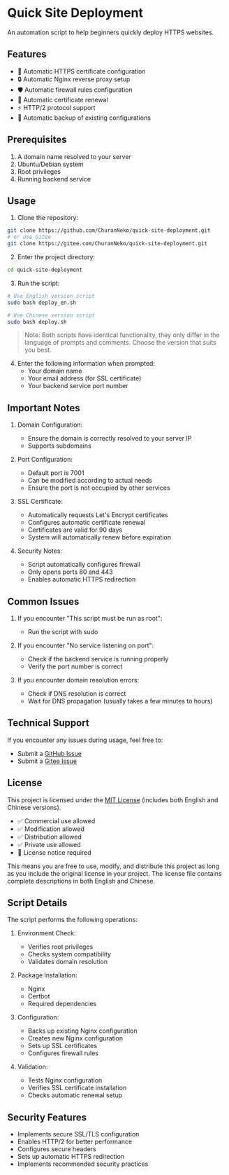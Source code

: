 # Quick Site Deployment

An automation script to help beginners quickly deploy HTTPS websites.

## Features

- 🚀 Automatic HTTPS certificate configuration
- 🔒 Automatic Nginx reverse proxy setup
- 🛡️ Automatic firewall rules configuration
- 📝 Automatic certificate renewal
- ⚡ HTTP/2 protocol support
- 🔄 Automatic backup of existing configurations

## Prerequisites

1. A domain name resolved to your server
2. Ubuntu/Debian system
3. Root privileges
4. Running backend service

## Usage

1. Clone the repository:
```bash
git clone https://github.com/ChuranNeko/quick-site-deployment.git
# or use Gitee
git clone https://gitee.com/ChuranNeko/quick-site-deployment.git
```

2. Enter the project directory:
```bash
cd quick-site-deployment
```

3. Run the script:
```bash
# Use English version script
sudo bash deploy_en.sh

# Use Chinese version script
sudo bash deploy.sh
```

> Note: Both scripts have identical functionality, they only differ in the language of prompts and comments. Choose the version that suits you best.

4. Enter the following information when prompted:
   - Your domain name
   - Your email address (for SSL certificate)
   - Your backend service port number

## Important Notes

1. Domain Configuration:
   - Ensure the domain is correctly resolved to your server IP
   - Supports subdomains

2. Port Configuration:
   - Default port is 7001
   - Can be modified according to actual needs
   - Ensure the port is not occupied by other services

3. SSL Certificate:
   - Automatically requests Let's Encrypt certificates
   - Configures automatic certificate renewal
   - Certificates are valid for 90 days
   - System will automatically renew before expiration

4. Security Notes:
   - Script automatically configures firewall
   - Only opens ports 80 and 443
   - Enables automatic HTTPS redirection

## Common Issues

1. If you encounter "This script must be run as root":
   - Run the script with sudo

2. If you encounter "No service listening on port":
   - Check if the backend service is running properly
   - Verify the port number is correct

3. If you encounter domain resolution errors:
   - Check if DNS resolution is correct
   - Wait for DNS propagation (usually takes a few minutes to hours)

## Technical Support

If you encounter any issues during usage, feel free to:
- Submit a [GitHub Issue](https://github.com/ChuranNeko/quick-site-deployment/issues)
- Submit a [Gitee Issue](https://gitee.com/ChuranNeko/quick-site-deployment/issues)

## License

This project is licensed under the [MIT License](../LICENSE) (includes both English and Chinese versions).

- ✅ Commercial use allowed
- ✅ Modification allowed
- ✅ Distribution allowed
- ✅ Private use allowed
- 📝 License notice required

This means you are free to use, modify, and distribute this project as long as you include the original license in your project. The license file contains complete descriptions in both English and Chinese.

## Script Details

The script performs the following operations:

1. Environment Check:
   - Verifies root privileges
   - Checks system compatibility
   - Validates domain resolution

2. Package Installation:
   - Nginx
   - Certbot
   - Required dependencies

3. Configuration:
   - Backs up existing Nginx configuration
   - Creates new Nginx configuration
   - Sets up SSL certificates
   - Configures firewall rules

4. Validation:
   - Tests Nginx configuration
   - Verifies SSL certificate installation
   - Checks automatic renewal setup

## Security Features

- Implements secure SSL/TLS configuration
- Enables HTTP/2 for better performance
- Configures secure headers
- Sets up automatic HTTPS redirection
- Implements recommended security practices